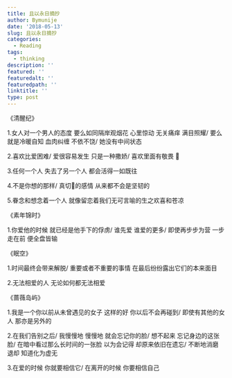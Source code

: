 ```yaml
---
title: 且以永日摘抄
author: Bymunije
date: '2018-05-13'
slug: 且以永日摘抄
categories:
  - Reading
tags:
  - thinking
description: ''
featured: ''
featuredalt: ''
featuredpath: ''
linktitle: ''
type: post
---
```

《清醒纪》

1.女人对一个男人的态度  要么如同隔岸观烟花  心里惊动  无关痛痒  满目照耀/ 要么就是冷暖自知  血肉纠缠 不依不饶/ 她没有中间状态                                  

2.喜欢比爱困难/ 爱很容易发生  只是一种撒娇/ 喜欢里面有敬畏          

3.任何一个人  失去了另一个人  都会活得一如既往

4.不是你想的那样/ 真切的感情  从来都不会是坚韧的

5.眷念和想念着一个人  就像留恋着我们无可言喻的生之欢喜和苍凉

《素年锦时》

1.你爱他的时候  就已经是他手下的俘虏/ 谁先爱  谁爱的更多/ 即使再步步为营  一步走在前  便全盘皆输

《眠空》

1.时间最终会带来解脱/ 重要或者不重要的事情  在最后纷纷露出它们的本来面目

2.无法相爱的人  无论如何都无法相爱

《蔷薇岛屿》

1.我是一个你以前从未曾遇见的女子  这样的好  你以后不会再碰到/ 即使有其他的女人 那亦是另外的

2.在我们告别之后/ 我慢慢地  慢慢地  就会忘记你的脸/ 想不起来  忘记身边的这张脸/ 在暗中看过那么长时间的一张脸  以为会记得  却原来依旧在遗忘/ 不断地消磨  退却  知道化为虚无

3.在爱的时候  你就要相信它/ 在离开的时候  你要相信自己